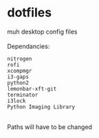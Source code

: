 # dotfiles
muh desktop config files<br/><br/>
Dependancies:<br/>
```
nitrogen
rofi
xcompmgr
i3-gaps
python2
lemonbar-xft-git
terminator
i3lock
Python Imaging Library
```
<br/>
Paths will have to be changed